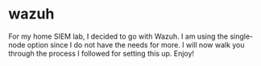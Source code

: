 # wazuh
For my home SIEM lab, I decided to go with Wazuh. I am using the single-node option since I do not have the needs for more.
I will now walk you through the process I followed for setting this up. Enjoy!


